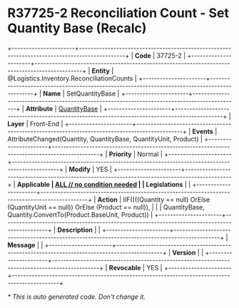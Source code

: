 ﻿---
erp.type: front-end-business-rule
erp.entity: Logistics.Inventory.ReconciliationCounts
---

# R37725-2 Reconciliation Count - Set Quantity Base (Recalc)
+----------------------+----------------------------------------------------------------------------------------------+
| **Code**             | 37725-2                                                                                      |
+----------------------+----------------------------------------------------------------------------------------------+
| **Entity**           | @Logistics.Inventory.ReconciliationCounts                                                    |
+----------------------+----------------------------------------------------------------------------------------------+
| **Name**             | SetQuantityBase                                                                              |
+----------------------+----------------------------------------------------------------------------------------------+
| **Attribute**        | [QuantityBase](../entities/Logistics.Inventory.ReconciliationCounts.md#quantitybase)         |
+----------------------+----------------------------------------------------------------------------------------------+
| **Layer**            | Front-End                                                                                    |
+----------------------+----------------------------------------------------------------------------------------------+
| **Events**           | AttributeChanged(Quantity, QuantityBase, QuantityUnit, Product)                              |
+----------------------+----------------------------------------------------------------------------------------------+
| **Priority**         | Normal                                                                                       |
+----------------------+----------------------------------------------------------------------------------------------+
| **Modify**           | YES                                                                                          |
+----------------------+----------------------------------------------------------------------------------------------+
| **Applicable         | [ALL // no condition needed](xref:applicable-legislations)                                   |
| Legislations**       |                                                                                              |
+----------------------+----------------------------------------------------------------------------------------------+
| **Action**           | IIF((((Quantity == null) OrElse (QuantityUnit == null)) OrElse (Product == null)),           |
|                      | QuantityBase, Quantity.ConvertTo(Product.BaseUnit, Product))                                 |
+----------------------+----------------------------------------------------------------------------------------------+
| **Description**      |                                                                                              |
+----------------------+----------------------------------------------------------------------------------------------+
| **Message**          |                                                                                              |
+----------------------+----------------------------------------------------------------------------------------------+
| **Version**          |                                                                                              |
+----------------------+----------------------------------------------------------------------------------------------+
| **Revocable**        | YES                                                                                          |
+----------------------+----------------------------------------------------------------------------------------------+

*\* This is auto generated code. Don't change it.*
